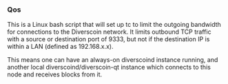 ### Qos ###

This is a Linux bash script that will set up tc to limit the outgoing bandwidth for connections to the Diverscoin network. It limits outbound TCP traffic with a source or destination port of 9333, but not if the destination IP is within a LAN (defined as 192.168.x.x).

This means one can have an always-on diverscoind instance running, and another local diverscoind/diverscoin-qt instance which connects to this node and receives blocks from it.
